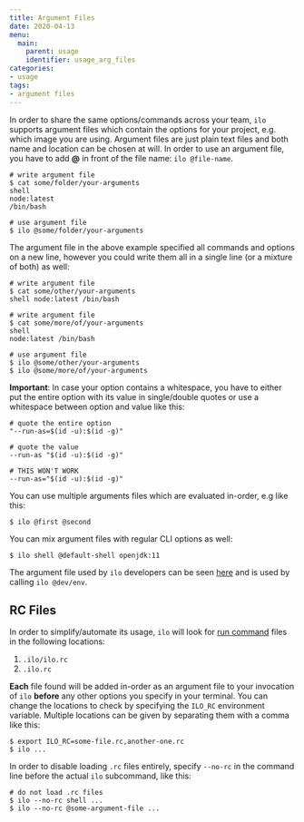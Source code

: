 ```yaml
---
title: Argument Files
date: 2020-04-13
menu:
  main:
    parent: usage
    identifier: usage_arg_files
categories:
- usage
tags:
- argument files
---
```


In order to share the same options/commands across your team, `ilo` supports argument files which contain the options for your project, e.g. which image you are using. Argument files are just plain text files and both name and location can be chosen at will. In order to use an argument file, you have to add **@** in front of the file name: `ilo @file-name`.

```console
# write argument file
$ cat some/folder/your-arguments
shell
node:latest
/bin/bash

# use argument file
$ ilo @some/folder/your-arguments
```

The argument file in the above example specified all commands and options on a new line, however you could write them all in a single line (or a mixture of both) as well:

```console
# write argument file
$ cat some/other/your-arguments
shell node:latest /bin/bash

# write argument file
$ cat some/more/of/your-arguments
shell
node:latest /bin/bash

# use argument file
$ ilo @some/other/your-arguments
$ ilo @some/more/of/your-arguments
```

**Important**: In case your option contains a whitespace, you have to either put the entire option with its value in single/double quotes or use a whitespace between option and value like this:

```console
# quote the entire option
"--run-as=$(id -u):$(id -g)"

# quote the value
--run-as "$(id -u):$(id -g)"

# THIS WON'T WORK
--run-as="$(id -u):$(id -g)"
```

You can use multiple arguments files which are evaluated in-order, e.g like this:

```console
$ ilo @first @second
```

You can mix argument files with regular CLI options as well:

```console
$ ilo shell @default-shell openjdk:11
```

The argument file used by `ilo` developers can be seen [here](https://github.com/metio/ilo/blob/main/dev/env) and is used by calling `ilo @dev/env`.

## RC Files

In order to simplify/automate its usage, `ilo` will look for [run command](https://en.wikipedia.org/wiki/Run_commands) files in the following locations:

1. `.ilo/ilo.rc`
2. `.ilo.rc`

**Each** file found will be added in-order as an argument file to your invocation of `ilo` **before** any other options you specify in your terminal. You can change the locations to check by specifying the `ILO_RC` environment variable. Multiple locations can be given by separating them with a comma like this:

```console
$ export ILO_RC=some-file.rc,another-one.rc
$ ilo ...
```

In order to disable loading `.rc` files entirely, specify `--no-rc` in the command line before the actual `ilo` subcommand, like this:

```console
# do not load .rc files
$ ilo --no-rc shell ...
$ ilo --no-rc @some-argument-file ...
```
